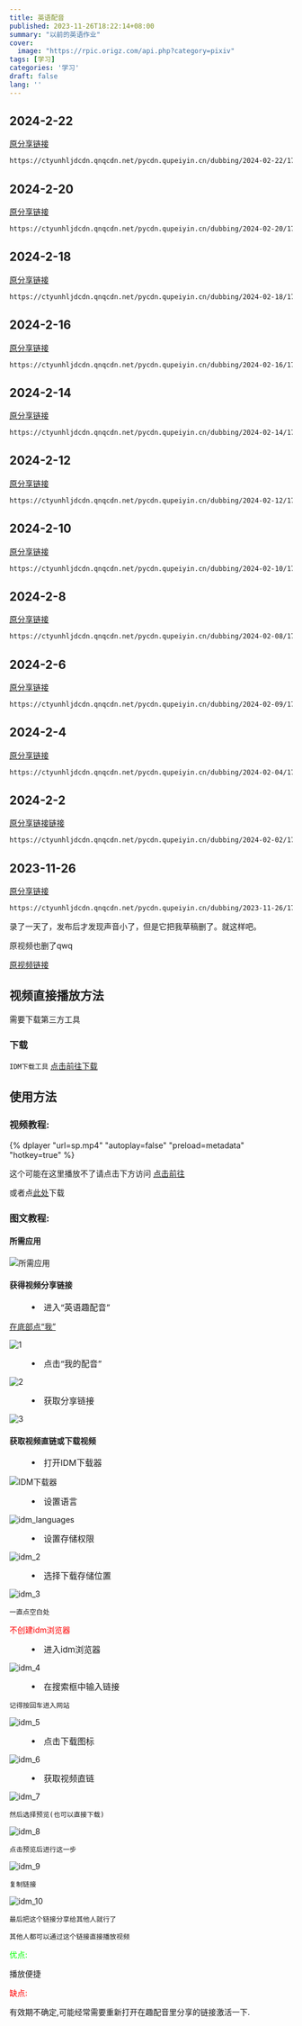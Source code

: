 ```yaml
---
title: 英语配音
published: 2023-11-26T18:22:14+08:00
summary: "以前的英语作业"
cover:
  image: "https://rpic.origz.com/api.php?category=pixiv"
tags: [学习]
categories: '学习'
draft: false 
lang: ''
---
```

## 2024-2-22

[原分享链接](https://moive2.qupeiyin.com/home/show/share?id=MDAwMDAwMDAwMLGtomaBsa7br6d4rw&share_from=&hid=2)

``` bash
https://ctyunhljdcdn.qnqcdn.net/pycdn.qupeiyin.cn/dubbing/2024-02-22/1708597913u781347483.mp4?20240222
```

## 2024-2-20
[原分享链接](https://moive2.qupeiyin.com/home/show/share?id=MDAwMDAwMDAwMLGtomaAi76Wr7eMrA&share_from=&hid=2)

``` bash
https://ctyunhljdcdn.qnqcdn.net/pycdn.qupeiyin.cn/dubbing/2024-02-20/1708425075u781347482.mp4?20240220
```

## 2024-2-18
[原分享链接](https://moive3.qupeiyin.com/home/show/share?id=MDAwMDAwMDAwMLGtomWBociXsLd4aQ&share_from=&hid=2)

``` bash
https://ctyunhljdcdn.qnqcdn.net/pycdn.qupeiyin.cn/dubbing/2024-02-18/1708261465u781347486.mp4?20240218
```

## 2024-2-16
[原分享链接](https://moive2.qupeiyin.com/home/show/share?id=MDAwMDAwMDAwMLGtomWAi6rdr6eEaA&share_from=&hid=2)

``` bash
https://ctyunhljdcdn.qnqcdn.net/pycdn.qupeiyin.cn/dubbing/2024-02-16/1708083404u781347482.mp4?20240216
```

## 2024-2-14
[原分享链接](https://moive2.qupeiyin.com/home/show/share?id=MDAwMDAwMDAwMLGtomSBobrbr82AZw&share_from=&hid=2)

``` bash
https://ctyunhljdcdn.qnqcdn.net/pycdn.qupeiyin.cn/dubbing/2024-02-14/1707906185u781347482.mp4?20240214
```

## 2024-2-12
[原分享链接](https://moive2.qupeiyin.com/home/show/share?id=MDAwMDAwMDAwMLGtomSAsaqXr914Zw&share_from=&hid=2)

``` bash
https://ctyunhljdcdn.qnqcdn.net/pycdn.qupeiyin.cn/dubbing/2024-02-12/1707740104u781347480.mp4?20240212
```

## 2024-2-10
[原分享链接](https://moive2.qupeiyin.com/home/show/share?id=MDAwMDAwMDAwMLGtomSAe7KZr82irQ&share_from=&hid=2)

``` bash
https://ctyunhljdcdn.qnqcdn.net/pycdn.qupeiyin.cn/dubbing/2024-02-10/1707567699u781347485.mp4?20240210
```

## 2024-2-8
[原分享链接](https://moive2.qupeiyin.com/home/show/share?id=MDAwMDAwMDAwMLGtomOBscjdsN14aA&share_from=&hid=2)

``` bash
https://ctyunhljdcdn.qnqcdn.net/pycdn.qupeiyin.cn/dubbing/2024-02-08/1707397733u781347485.mp4?20240208
```

## 2024-2-6
[原分享链接](https://moive2.qupeiyin.com/home/show/share?id=MDAwMDAwMDAwMLGtomOAobqWsad4rw&share_from=&hid=2)

``` bash
https://ctyunhljdcdn.qnqcdn.net/pycdn.qupeiyin.cn/dubbing/2024-02-09/1707481539u781347489.mp4?20240206
```

## 2024-2-4
[原分享链接](https://moive2.qupeiyin.com/home/show/share?id=MDAwMDAwMDAwMLGtomKBsbKZsM2erQ&share_from=&hid=2)

``` bash
https://ctyunhljdcdn.qnqcdn.net/pycdn.qupeiyin.cn/dubbing/2024-02-04/1707051809u781347489.mp4?20240204
```

## 2024-2-2
[原分享链接链接](https://moive3.qupeiyin.com/home/show/share?id=MDAwMDAwMDAwMLGtomKAoaaVr92irg&share_from=&hid=2)

``` bash
https://ctyunhljdcdn.qnqcdn.net/pycdn.qupeiyin.cn/dubbing/2024-02-02/1706879585u781347486.mp4?20240202
```

## 2023-11-26
[原分享链接](https://moive3.qupeiyin.com/home/show/share?id=MDAwMDAwMDAwMLGdzGKAsabcsM2IZg&share_from=&hid=2)

``` bash
https://ctyunhljdcdn.qnqcdn.net/pycdn.qupeiyin.cn/dubbing/2023-11-26/1700970903u781347487.mp4?20230121112
```

录了一天了，发布后才发现声音小了，但是它把我草稿删了。就这样吧。

原视频也删了qwq

[原视频链接](https://3026320471.qnqcdn.net:22443/qn-c0FRw9iNhKSZLNhoiFj4uMVYtWjsUJSk2XG0aLw4.pycdn.qupeiyin.cn/2017-03-28/1490690407466mdamt.mp4)

## 视频直接播放方法

需要下载第三方工具
### 下载
`IDM下载工具`
[点击前往下载](https://www.123pan.com/s/wkn6Vv-rkfiH.html)

## 使用方法
### 视频教程:

{% dplayer "url=sp.mp4"  "autoplay=false" "preload=metadata" "hotkey=true" %}

这个可能在这里播放不了请点击下方访问
[点击前往](https://lswi6983.github.io/2023/11/26/English/sp.mp4)

或者点[此处](https://gitee.com/tiepi04/tiepi04/raw/master/2023/11/26/English/sp.mp4)下载
### 图文教程:

#### 所需应用
![所需应用](./English/main.jpg)

#### 获得视频分享链接

<li style="margin-left: 40px;font-size: 15px">进入“英语趣配音”</li>

<ins>在底部点“我”</ins>

![1](./English/yy_1.jpg)

<li style="margin-left: 40px;font-size: 15px">点击“我的配音”</li>

![2](./English/yy_2.jpg)

<li style="margin-left: 40px;font-size: 15px">获取分享链接</li>

![3](./English/yy_3.jpg)

#### 获取视频直链或下载视频

<li style="margin-left: 40px;font-size: 15px">打开IDM下载器</li>

![IDM下载器](./English/main2.jpg)

<li style="margin-left: 40px;font-size: 15px">设置语言</li>

![idm_languages](./English/idm_1.jpg)

<li style="margin-left: 40px;font-size: 15px">设置存储权限</li>

![idm_2](./English/idm_2.jpg)

<li style="margin-left: 40px;font-size: 15px">选择下载存储位置</li>

![idm_3](./English/idm_3.jpg)

`一直点空白处`

<p style="color: #FF0000;">不创建idm浏览器</p>


<li style="margin-left: 40px;font-size: 15px">进入idm浏览器</li>

![idm_4](./English/idm_4.jpg)

<li style="margin-left: 40px;font-size: 15px">在搜索框中输入链接</li>

`记得按回车进入网站`

![idm_5](./English/idm_5.jpg)

<li style="margin-left: 40px;font-size: 15px">点击下载图标</li>

![idm_6](./English/idm_6.jpg)

<li style="margin-left: 40px;font-size: 15px">获取视频直链</li>

![idm_7](./English/idm_7.jpg)

`然后选择预览(也可以直接下载)`

![idm_8](./English/idm_8.jpg)

`点击预览后进行这一步`

![idm_9](./English/idm_9.jpg)

`复制链接`

![idm_10](./English/idm_10.jpg)

`最后把这个链接分享给其他人就行了`

`其他人都可以通过这个链接直接播放视频`

<p style="color: #00FF00;">优点:</p>播放便捷

<p style="color: #FF0000;">缺点:</p>有效期不确定,可能经常需要重新打开在趣配音里分享的链接激活一下.